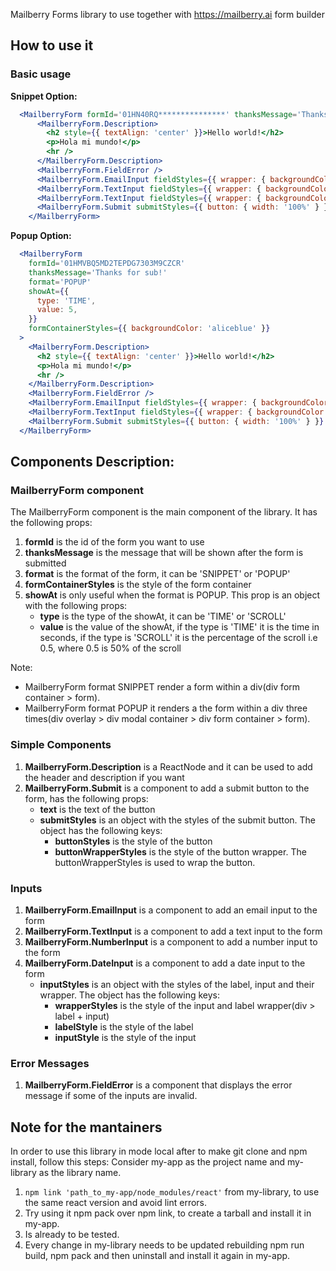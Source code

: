 Mailberry Forms library to use together with https://mailberry.ai form builder

## How to use it

### Basic usage

**Snippet Option:**
```jsx
  <MailberryForm formId='01HN40RQ***************' thanksMessage='Thanks for sub!' format='SNIPPET' formContainerStyles={{ backgroundColor: 'aliceblue' }}>
      <MailberryForm.Description>
        <h2 style={{ textAlign: 'center' }}>Hello world!</h2>
        <p>Hola mi mundo!</p>
        <hr />
      </MailberryForm.Description>
      <MailberryForm.FieldError />
      <MailberryForm.EmailInput fieldStyles={{ wrapper: { backgroundColor: 'red' }}} label='Email' required />
      <MailberryForm.TextInput fieldStyles={{ wrapper: { backgroundColor: 'red' }}} label='Last name' required={false} />
      <MailberryForm.TextInput fieldStyles={{ wrapper: { backgroundColor: 'red' }}} label='Age' required />
      <MailberryForm.Submit submitStyles={{ button: { width: '100%' } }} text="Subscribe" />
    </MailberryForm>
```

**Popup Option:**
```jsx
  <MailberryForm
    formId='01HMVBQ5MD2TEPDG7303M9CZCR'
    thanksMessage='Thanks for sub!'
    format='POPUP'
    showAt={{
      type: 'TIME',
      value: 5,
    }}
    formContainerStyles={{ backgroundColor: 'aliceblue' }}
  >
    <MailberryForm.Description>
      <h2 style={{ textAlign: 'center' }}>Hello world!</h2>
      <p>Hola mi mundo!</p>
      <hr />
    </MailberryForm.Description>
    <MailberryForm.FieldError />
    <MailberryForm.EmailInput fieldStyles={{ wrapper: { backgroundColor: 'red' }}} label='Email' required />
    <MailberryForm.TextInput fieldStyles={{ wrapper: { backgroundColor: 'red' }}} label='Last name' required={false} />
    <MailberryForm.Submit submitStyles={{ button: { width: '100%' } }} text="Subscribe" />
  </MailberryForm>
```
## Components Description:

### MailberryForm component
The MailberryForm component is the main component of the library. It has the following props:
1. **formId** is the id of the form you want to use
2. **thanksMessage** is the message that will be shown after the form is submitted
3. **format** is the format of the form, it can be 'SNIPPET' or 'POPUP'
4. **formContainerStyles** is the style of the form container
5. **showAt** is only useful when the format is POPUP. This prop is an object with the following props:
    - **type** is the type of the showAt, it can be 'TIME' or 'SCROLL'
    - **value** is the value of the showAt, if the type is 'TIME' it is the time in seconds, if the type is 'SCROLL' it is the percentage of the scroll i.e 0.5, where 0.5 is 50% of the scroll

Note: 
- MailberryForm format SNIPPET render a form within a div(div form container > form).
- MailberryForm format POPUP it renders a the form within a div three times(div overlay > div modal container > div form container > form).

### Simple Components
1. **MailberryForm.Description** is a ReactNode and it can be used to add the header and description if you want
2. **MailberryForm.Submit** is a component to add a submit button to the form, has the following props:
    - **text** is the text of the button
    - **submitStyles** is an object with the styles of the submit button. The object has the following keys:
      - **buttonStyles** is the style of the button
      - **buttonWrapperStyles** is the style of the button wrapper. The buttonWrapperStyles is used to wrap the button.

### Inputs
1. **MailberryForm.EmailInput** is a component to add an email input to the form
2. **MailberryForm.TextInput** is a component to add a text input to the form
3. **MailberryForm.NumberInput** is a component to add a number input to the form
4. **MailberryForm.DateInput** is a component to add a date input to the form
    - **inputStyles** is an object with the styles of the label, input and their wrapper. The object has the following keys:
        - **wrapperStyles** is the style of the input and label wrapper(div > label + input)
        - **labelStyle** is the style of the label
        - **inputStyle** is the style of the input

### Error Messages
1. **MailberryForm.FieldError** is a component that displays the error message if some of the inputs are invalid.

## Note for the mantainers

In order to use this library in mode local after to make git clone and npm install, follow this steps:
Consider my-app as the project name and my-library as the library name.

1. <code>npm link 'path_to_my-app/node_modules/react'</code> from my-library, to use the same react version and avoid lint errors.
2. Try using it npm pack over npm link, to create a tarball and install it in my-app.
3. Is already to be tested.
4. Every change in my-library needs to be updated rebuilding npm run build, npm pack and then uninstall and install it again in my-app.